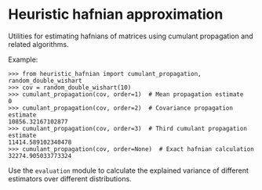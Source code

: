 # Heuristic hafnian approximation

Utilities for estimating hafnians of matrices using cumulant propagation and related algorithms.

Example:

```
>>> from heuristic_hafnian import cumulant_propagation, random_double_wishart
>>> cov = random_double_wishart(10)
>>> cumulant_propagation(cov, order=1)  # Mean propagation estimate
0
>>> cumulant_propagation(cov, order=2)  # Covariance propagation estimate
10856.32167102877
>>> cumulant_propagation(cov, order=3)  # Third cumulant propagation estimate
11414.589102340478
>>> cumulant_propagation(cov, order=None)  # Exact hafnian calculation
32274.905033773324
```

Use the `evaluation` module to calculate the explained variance of different estimators over different distributions.

